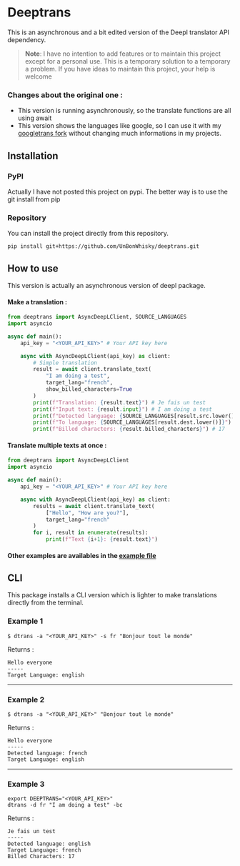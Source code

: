 # Deeptrans

This is an asynchronous and a bit edited version of the Deepl translator API dependency.

> **Note**: I have no intention to add features or to maintain this project except for a personal use. This is a temporary solution to a temporary a problem. If you have ideas to maintain this project, your help is welcome

### Changes about the original one :

- This version is running asynchronously, so the translate functions are all using await
- This version shows the languages like google, so I can use it with my [googletrans fork](https://github.com/UnBonWhisky/googletrans) without changing much informations in my projects.

## Installation

### PyPI

Actually I have not posted this project on pypi. The better way is to use the git install from pip

### Repository

You can install the project directly from this repository.

```shell
pip install git+https://github.com/UnBonWhisky/deeptrans.git
```

## How to use

This version is actually an asynchronous version of deepl package.

#### Make a translation :
```py
from deeptrans import AsyncDeepLClient, SOURCE_LANGUAGES
import asyncio

async def main():
    api_key = "<YOUR_API_KEY>" # Your API key here

    async with AsyncDeepLClient(api_key) as client:
        # Simple translation
        result = await client.translate_text(
            "I am doing a test",
            target_lang="french",
            show_billed_characters=True
        )
        print(f"Translation: {result.text}") # Je fais un test
        print(f"Input text: {result.input}") # I am doing a test
        print(f"Detected language: {SOURCE_LANGUAGES[result.src.lower()]}") # english
        print(f"To language: {SOURCE_LANGUAGES[result.dest.lower()]}") # french
        print(f"Billed characters: {result.billed_characters}") # 17
```

#### Translate multiple texts at once :
```py
from deeptrans import AsyncDeepLClient
import asyncio

async def main():
    api_key = "<YOUR_API_KEY>" # Your API key here

    async with AsyncDeepLClient(api_key) as client:
        results = await client.translate_text(
            ["Hello", "How are you?"],
            target_lang="french"
        )
        for i, result in enumerate(results):
            print(f"Text {i+1}: {result.text}")
```

#### Other examples are availables in the [example file](/example.py)

## CLI

This package installs a CLI version which is lighter to make translations directly from the terminal.

### Example 1
```shell
$ dtrans -a "<YOUR_API_KEY>" -s fr "Bonjour tout le monde"
```
Returns :
```
Hello everyone
-----
Target Language: english
```
---
### Example 2
```shell
$ dtrans -a "<YOUR_API_KEY>" "Bonjour tout le monde"
```
Returns :
```
Hello everyone
-----
Detected language: french
Target Language: english
```
---
### Example 3
```shell
export DEEPTRANS="<YOUR_API_KEY>"
dtrans -d fr "I am doing a test" -bc
```
Returns :
```
Je fais un test
-----
Detected language: english
Target Language: french
Billed Characters: 17
```